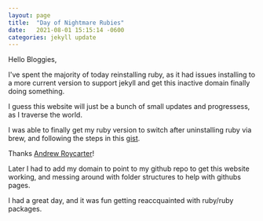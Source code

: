 ```yaml
---
layout: page
title:  "Day of Nightmare Rubies"
date:   2021-08-01 15:15:14 -0600
categories: jekyll update
---
```

Hello Bloggies, 

I've spent the majority of today reinstalling ruby, as it had issues installing to a more current version  to support jekyll and get this inactive domain finally doing something. 

I guess this website will just be a bunch of small updates and progressess, as I traverse the world. 

I was able to finally get my ruby version to switch after uninstalling ruby via brew, and following the steps in this [gist].

Thanks [Andrew Roycarter]!

[gist]:https://gist.github.com/andrewroycarter/6815905
[Andrew Roycarter]:https://gist.github.com/andrewroycarter

Later I had to add my domain to point to my github repo to get this website working, and messing around with folder structures to help with githubs pages.

I had a great day, and it was fun getting reaccquainted with ruby/ruby packages.
